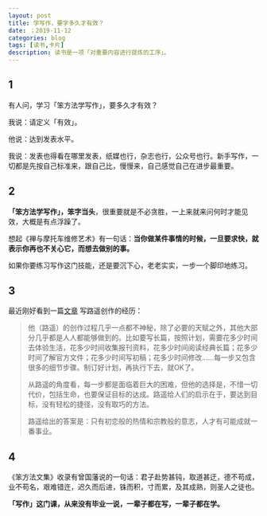 ```yaml
---
layout: post
title: 学写作，要学多久才有效？
date: ；2019-11-12
categories: blog
tags: [读书,卡片]
description: 读书是一项「对重要内容进行提炼的工序」。
---
```



## 1

有人问，学习「笨方法学写作」，要多久才有效？

我说：请定义「有效」。

他说：达到发表水平。

我说：发表也得看在哪里发表，纸媒也行，杂志也行，公众号也行。新手写作，一切都是先按自己标准来，跟自己比，慢慢来，自己感觉自己在进步最重要。


## 2

**「笨方法学写作」，笨字当头**，很重要就是不必贪胜，一上来就来问何时才能见效，大概是有点浮躁了。

想起《禅与摩托车维修艺术》有一句话：**当你做某件事情的时候，一旦要求快，就表示你再也不关心它，而想去做别的事。**

如果你要练习写作这门技能，还是要沉下心，老老实实，一步一个脚印地练习。

## 3

最近刚好看到一篇[文章](https://book.douban.com/review/7637066/) 写路遥创作的经历：

> 他（路遥）的创作过程几乎一点都不神秘，除了必要的天赋之外，其他大部分几乎都是人人都能够做到的。比如要写长篇，按照计划，需要花多少时间去体验生活，花多少时间收集报刊资料，花多少时间阅读经典长篇；花多少时间了解官方文件；花多少时间写初稿；花多少时间修改……每一步又包含很多的细节步骤。制订好计划，再执行下去，就OK了。
> 
> 从路遥的角度看，每一步都是面临着巨大的困难，但他的选择是，不惜一切代价，包括生命，也要保证目标的达成。路遥给人们的启示在于，要达到目标，没有轻松的捷径，没有取巧的方法。
> 
> 路遥给出的答案是：只有初恋般的热情和宗教般的意志，人才有可能成就一番事业。

## 4

《笨方法文集》收录有曾国藩说的一句话：君子赴势甚钝，取道甚迂，德不苟成，业不苟名，艰难错迕，迟久而后进，铢而积，寸而累，及其成熟，则圣人之徒也。

**「写作」这门课，从来没有毕业一说，一辈子都在写，一辈子都在学。**




